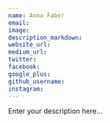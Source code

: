 ```yaml
---
name: Anna Faber
email:
image:
description_markdown:
website_url:
medium_url:
twitter:
facebook:
google_plus:
github_username:
instagram:
---
```


Enter your description here...
